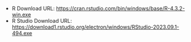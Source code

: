 - R Download URL: https://cran.rstudio.com/bin/windows/base/R-4.3.2-win.exe
- R Studio Download URL: https://download1.rstudio.org/electron/windows/RStudio-2023.09.1-494.exe
